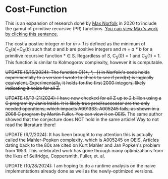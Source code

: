 # Cost-Function
This is an expansion of research done by [Max Norfolk](https://mnorfolk03.github.io/) in 2020 to include the gamut of primitive recursive (PR) functions.
[You can view Max's work by clicking this sentence.](https://scholar.rose-hulman.edu/cgi/viewcontent.cgi?article=1478&context=rhumj)

The cost a postive integer *m* for *m > 1* is defined as the minimum of C<sub>S</sub>(a)+C<sub>S</sub>(b) such that *a* and *b* are positive integers and *m = a * b* for a primitive recursive function * &in; S. Regardless of *S*, C<sub>S</sub>(0) = 1 and C<sub>S</sub>(1) = 1. This function is similar to Kolmogorov complexity, however it is computable. 

<strike>UPDATE (5/15/2024): The function C({+, *, -}) in Norfolk's code holds experimentally to a version I wrote to check to see if pred(x) is logically equivalent. Experimentally, it holds for the first 2000 integers, likely indicating it holds for all Z.</strike>

<strike>UPDATE (6/19-21/2024): I have now checked for all Z up to 2 billion using a C program by Janis Iraids. It is likely true pred/successor are the only needed operations, which impacts A091333. A005245 fails, as shown in a 2008 C program by Martin Fuller. You can view it on OEIS.</strike> The same author showed that the conjecture does NOT hold in the same article! Way to not read the literature there!

UPDATE (6/7/2024): It has been brought to my attention this is actually called the Mahler-Popken complexity, which is A005245 on OEIS. Articles dating back to the 80s are cited on Kurt Mahler and Jan Popken's problem from 1953. This celebrated work has gone through many optimizations from the likes of Selfridge, Coppersmith, Fuller, et. al.

UPDATE (10/28/2024): I am hoping to do a runtime analysis on the naive implementations already done as well as the newly-optimized versions.
